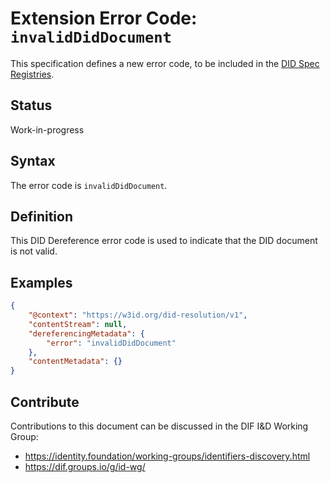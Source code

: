 # Extension Error Code: `invalidDidDocument`

This specification defines a new error code, to be included in the [DID Spec Registries](https://w3c.github.io/did-spec-registries/).

## Status

Work-in-progress

## Syntax

The error code is `invalidDidDocument`.

## Definition

This DID Dereference error code is used to indicate that the DID document is not valid.

## Examples

```json
{
	"@context": "https://w3id.org/did-resolution/v1",
	"contentStream": null,
	"dereferencingMetadata": {
		"error": "invalidDidDocument"
	},
	"contentMetadata": {}
}
```

## Contribute

Contributions to this document can be discussed in the DIF I&D Working Group:

 * https://identity.foundation/working-groups/identifiers-discovery.html
 * https://dif.groups.io/g/id-wg/
